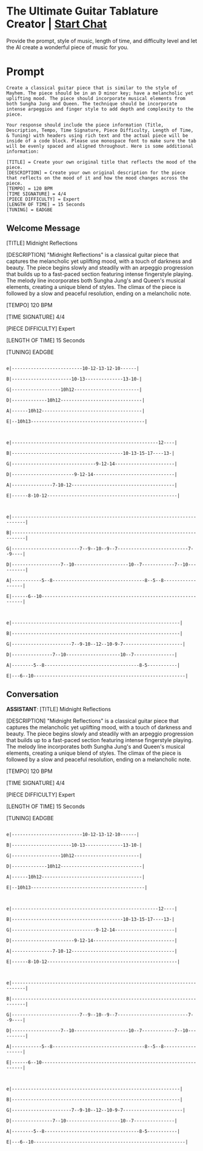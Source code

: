 

# The Ultimate Guitar Tablature Creator | [Start Chat](https://gptcall.net/chat.html?data=%7B%22contact%22%3A%7B%22id%22%3A%224NGIyoLxBOGspjflOhC0p%22%2C%22flow%22%3Atrue%7D%7D)
Provide the prompt, style of music, length of time, and difficulty level and let the AI create a wonderful piece of music for you.

# Prompt

```
Create a classical guitar piece that is similar to the style of Mayhem. The piece should be in an D minor key; have a melancholic yet uplifting mood. The piece should incorporate musical elements from both Sungha Jung and Queen. The technique should be incorporate intense arpeggios and finger style to add depth and complexity to the piece.

Your response should include the piece information (Title, Description, Tempo, Time Signature, Piece Difficulty, Length of Time, & Tuning) with headers using rich text and the actual piece will be inside of a code block. Please use monospace font to make sure the tab will be evenly spaced and aligned throughout. Here is some additional information:

[TITLE] = Create your own original title that reflects the mood of the piece.
[DESCRIPTION] = Create your own original description for the piece that reflects on the mood of it and how the mood changes across the piece.
[TEMPO] = 120 BPM
[TIME SIGNATURE] = 4/4
[PIECE DIFFICULTY] = Expert
[LENGTH OF TIME] = 15 Seconds
[TUNING] = EADGBE
```

## Welcome Message
[TITLE] Midnight Reflections



[DESCRIPTION] "Midnight Reflections" is a classical guitar piece that captures the melancholic yet uplifting mood, with a touch of darkness and beauty. The piece begins slowly and steadily with an arpeggio progression that builds up to a fast-paced section featuring intense fingerstyle playing. The melody line incorporates both Sungha Jung's and Queen's musical elements, creating a unique blend of styles. The climax of the piece is followed by a slow and peaceful resolution, ending on a melancholic note.



[TEMPO] 120 BPM



[TIME SIGNATURE] 4/4



[PIECE DIFFICULTY] Expert



[LENGTH OF TIME] 15 Seconds



[TUNING] EADGBE



```

e|--------------------------10-12-13-12-10------|

B|----------------------10-13--------------13-10-|

G|------------------10h12------------------------|

D|-------------10h12------------------------------|

A|------10h12-------------------------------------|

E|--10h13------------------------------------------|



e|------------------------------------------------------12----|

B|-----------------------------------------10-13-15-17----13-|

G|-------------------------------9-12-14----------------------|

D|-----------------------9-12-14------------------------------|

A|---------------7-10-12--------------------------------------|

E|------8-10-12------------------------------------------------|



e|---------------------------------------------------------------------------|

B|---------------------------------------------------------------------------|

G|-------------------------7--9--10--9--7--------------------------7--9----|

D|------------------7--10--------------------10--7------------7--10----------|

A|-----------5--8----------------------------------8--5--8------------------|

E|------6--10---------------------------------------------------------------|



e|--------------------------------------------------------------|

B|--------------------------------------------------------------|

G|----------------------7--9-10--12--10-9-7----------------------|

D|---------------7--10--------------------10--7---------------|

A|--------5--8-----------------------------------8-5-----------|

E|---6--10--------------------------------------------------------|

```

## Conversation

**ASSISTANT**: [TITLE] Midnight Reflections



[DESCRIPTION] "Midnight Reflections" is a classical guitar piece that captures the melancholic yet uplifting mood, with a touch of darkness and beauty. The piece begins slowly and steadily with an arpeggio progression that builds up to a fast-paced section featuring intense fingerstyle playing. The melody line incorporates both Sungha Jung's and Queen's musical elements, creating a unique blend of styles. The climax of the piece is followed by a slow and peaceful resolution, ending on a melancholic note.



[TEMPO] 120 BPM



[TIME SIGNATURE] 4/4



[PIECE DIFFICULTY] Expert



[LENGTH OF TIME] 15 Seconds



[TUNING] EADGBE



```

e|--------------------------10-12-13-12-10------|

B|----------------------10-13--------------13-10-|

G|------------------10h12------------------------|

D|-------------10h12------------------------------|

A|------10h12-------------------------------------|

E|--10h13------------------------------------------|



e|------------------------------------------------------12----|

B|-----------------------------------------10-13-15-17----13-|

G|-------------------------------9-12-14----------------------|

D|-----------------------9-12-14------------------------------|

A|---------------7-10-12--------------------------------------|

E|------8-10-12------------------------------------------------|



e|---------------------------------------------------------------------------|

B|---------------------------------------------------------------------------|

G|-------------------------7--9--10--9--7--------------------------7--9----|

D|------------------7--10--------------------10--7------------7--10----------|

A|-----------5--8----------------------------------8--5--8------------------|

E|------6--10---------------------------------------------------------------|



e|--------------------------------------------------------------|

B|--------------------------------------------------------------|

G|----------------------7--9-10--12--10-9-7----------------------|

D|---------------7--10--------------------10--7---------------|

A|--------5--8-----------------------------------8-5-----------|

E|---6--10--------------------------------------------------------|

```

